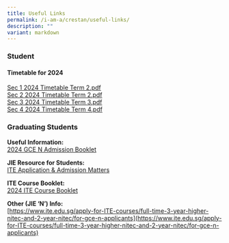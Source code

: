 ```yaml
---
title: Useful Links
permalink: /i-am-a/crestan/useful-links/
description: ""
variant: markdown
---
```

### Student

#### Timetable for 2024

[Sec 1 2024 Timetable Term 2.pdf](/files/2024_timetable_sec1_term2v2.pdf) <br>
[Sec 2 2024 Timetable Term 2.pdf](/files/2024_timetable_sec2_term2v2.pdf)<br>
[Sec 3 2024 Timetable Term 3.pdf](/files/2024_timetable_sec3_term2v2.pdf)<br>
[Sec 4 2024 Timetable Term 4.pdf](/files/2024_timetable_sec4_term2v2.pdf)




### Graduating Students


**Useful Information:**<br>
[2024 GCE N Admission Booklet](/files/2024_gce_n_admission_booklet.pdf)

**JIE Resource for Students:**<br>
[ITE Application &amp; Admission Matters](/files/2023_jie_resources_v2.pdf)

**ITE Course Booklet:**<br>
[2024 ITE Course Booklet](/files/2024_ite_course_booklet.pdf)

**Other (JIE ‘N’) Info:**<br>
[https://www.ite.edu.sg/apply-for-ITE-courses/full-time-3-year-higher-nitec-and-2-year-nitec/for-gce-n-applicants](https://www.ite.edu.sg/apply-for-ITE-courses/full-time-3-year-higher-nitec-and-2-year-nitec/for-gce-n-applicants)